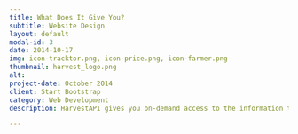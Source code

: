 ```yaml
---
title: What Does It Give You?
subtitle: Website Design
layout: default
modal-id: 3
date: 2014-10-17
img: icon-tracktor.png, icon-price.png, icon-farmer.png
thumbnail: harvest_logo.png
alt: 
project-date: October 2014
client: Start Bootstrap
category: Web Development
description: HarvestAPI gives you on-demand access to the information that powers the agriculture industry.

---
```

